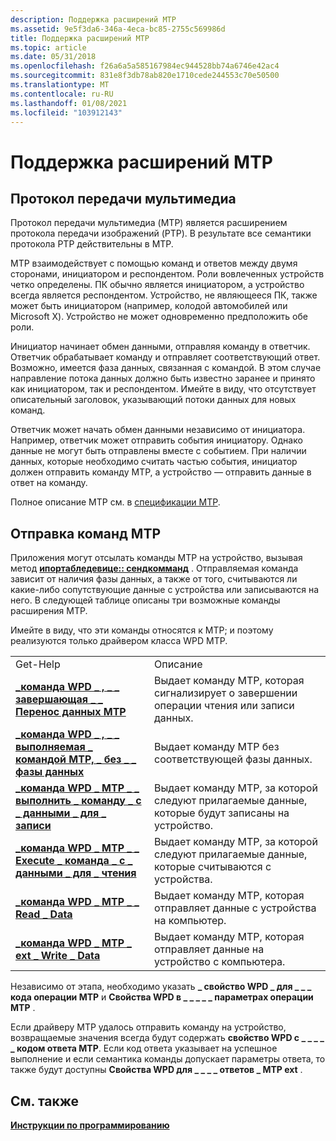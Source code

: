 ```yaml
---
description: Поддержка расширений MTP
ms.assetid: 9e5f3da6-346a-4eca-bc85-2755c569986d
title: Поддержка расширений MTP
ms.topic: article
ms.date: 05/31/2018
ms.openlocfilehash: f26a6a5a585167984ec944528bb74a6746e42ac4
ms.sourcegitcommit: 831e8f3db78ab820e1710cede244553c70e50500
ms.translationtype: MT
ms.contentlocale: ru-RU
ms.lasthandoff: 01/08/2021
ms.locfileid: "103912143"
---
```

# <a name="supporting-mtp-extensions"></a>Поддержка расширений MTP

## <a name="media-transfer-protocol"></a>Протокол передачи мультимедиа

Протокол передачи мультимедиа (MTP) является расширением протокола передачи изображений (PTP). В результате все семантики протокола PTP действительны в MTP.

MTP взаимодействует с помощью команд и ответов между двумя сторонами, инициатором и респондентом. Роли вовлеченных устройств четко определены. ПК обычно является инициатором, а устройство всегда является респондентом. Устройство, не являющееся ПК, также может быть инициатором (например, колодой автомобилей или Microsoft X). Устройство не может одновременно предположить обе роли.

Инициатор начинает обмен данными, отправляя команду в ответчик. Ответчик обрабатывает команду и отправляет соответствующий ответ. Возможно, имеется фаза данных, связанная с командой. В этом случае направление потока данных должно быть известно заранее и принято как инициатором, так и респондентом. Имейте в виду, что отсутствует описательный заголовок, указывающий потоки данных для новых команд.

Ответчик может начать обмен данными независимо от инициатора. Например, ответчик может отправить события инициатору. Однако данные не могут быть отправлены вместе с событием. При наличии данных, которые необходимо считать частью события, инициатор должен отправить команду MTP, а устройство — отправить данные в ответ на команду.

Полное описание MTP см. в [спецификации MTP](https://www.usb.org/sites/default/files/MTPv1_1.zip).

## <a name="sending-mtp-commands"></a>Отправка команд MTP

Приложения могут отсылать команды MTP на устройство, вызывая метод [**ипортабледевице:: сендкомманд**](/windows/desktop/api/PortableDeviceApi/nf-portabledeviceapi-iportabledevice-sendcommand) . Отправляемая команда зависит от наличия фазы данных, а также от того, считываются ли какие-либо сопутствующие данные с устройства или записываются на него. В следующей таблице описаны три возможные команды расширения MTP.

Имейте в виду, что эти команды относятся к MTP; и поэтому реализуются только драйвером класса WPD MTP.



|                                                                                                                                      |                                                                                                   |
|--------------------------------------------------------------------------------------------------------------------------------------|---------------------------------------------------------------------------------------------------|
| Get-Help                                                                                                                              | Описание                                                                                       |
| [**\_команда WPD \_ , \_ \_ завершающая \_ \_ Перенос данных MTP**](/windows/desktop/wpd_sdk/wpd-command-mtp-ext-end-data-transfer)                                      | Выдает команду MTP, которая сигнализирует о завершении операции чтения или записи данных.              |
| [**\_команда WPD \_ , \_ \_ выполняемая \_ командой MTP, \_ без \_ \_ фазы данных**](/windows/desktop/wpd_sdk/wpd-command-mtp-ext-execute-command-without-data-phase)  | Выдает команду MTP без соответствующей фазы данных.                                         |
| [**\_команда WPD \_ MTP \_ \_ выполнить \_ команду \_ с \_ данными \_ для \_ записи**](/windows/desktop/wpd_sdk/wpd-command-mtp-ext-execute-command-with-data-to-write) | Выдает команду MTP, за которой следуют прилагаемые данные, которые будут записаны на устройство. |
| [**\_команда WPD \_ MTP \_ \_ Execute \_ команда \_ с \_ данными \_ для \_ чтения**](/windows/desktop/wpd_sdk/wpd-command-mtp-ext-execute-command-with-data-to-read)   | Выдает команду MTP, за которой следуют прилагаемые данные, которые считываются с устройства.       |
| [**\_команда WPD \_ MTP \_ \_ Read \_ Data**](/windows/desktop/wpd_sdk/wpd-command-mtp-ext-read-data)                                                       | Выдает команду MTP, которая отправляет данные с устройства на компьютер.                                  |
| [**\_команда WPD \_ MTP \_ ext \_ Write \_ Data**](/windows/desktop/wpd_sdk/wpd-command-mtp-ext-write-data)                                                     | Выдает команду MTP, которая отправляет данные на устройство с компьютера.                                  |



 

Независимо от этапа, необходимо указать **\_ свойство WPD \_ для \_ \_ \_ кода операции MTP** и **Свойства WPD в \_ \_ \_ \_ \_ параметрах операции MTP** .

Если драйверу MTP удалось отправить команду на устройство, возвращаемые значения всегда будут содержать **свойство WPD с \_ \_ \_ \_ \_ кодом ответа MTP**. Если код ответа указывает на успешное выполнение и если семантика команды допускает параметры ответа, то также будут доступны **Свойства WPD для \_ \_ \_ \_ ответов \_ MTP ext** .

## <a name="related-topics"></a>См. также

<dl> <dt>

[**Инструкции по программированию**](programming-guide.md)
</dt> </dl>

 

 
